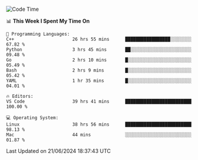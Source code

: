 
<!--START_SECTION:waka-->
![Code Time](http://img.shields.io/badge/Code%20Time-2%2C129%20hrs%2023%20mins-blue)

📊 **This Week I Spent My Time On** 

```text
💬 Programming Languages: 
C++                      26 hrs 55 mins      █████████████████░░░░░░░░   67.82 % 
Python                   3 hrs 45 mins       ██░░░░░░░░░░░░░░░░░░░░░░░   09.48 % 
Go                       2 hrs 10 mins       █░░░░░░░░░░░░░░░░░░░░░░░░   05.49 % 
Bash                     2 hrs 9 mins        █░░░░░░░░░░░░░░░░░░░░░░░░   05.42 % 
YAML                     1 hr 35 mins        █░░░░░░░░░░░░░░░░░░░░░░░░   04.01 % 

🔥 Editors: 
VS Code                  39 hrs 41 mins      █████████████████████████   100.00 % 

💻 Operating System: 
Linux                    38 hrs 56 mins      █████████████████████████   98.13 % 
Mac                      44 mins             ░░░░░░░░░░░░░░░░░░░░░░░░░   01.87 % 
```


 Last Updated on 21/06/2024 18:37:43 UTC
<!--END_SECTION:waka-->

